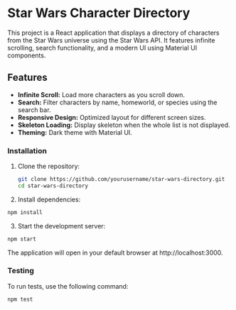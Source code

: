 # Star Wars Character Directory

This project is a React application that displays a directory of characters from the Star Wars universe using the Star Wars API. It features infinite scrolling, search functionality, and a modern UI using Material UI components.

## Features

- **Infinite Scroll:** Load more characters as you scroll down.
- **Search:** Filter characters by name, homeworld, or species using the search bar.
- **Responsive Design:** Optimized layout for different screen sizes.
- **Skeleton Loading:** Display skeleton when the whole list is not displayed.
- **Theming:** Dark theme with Material UI.

### Installation

1. Clone the repository:

   ```bash
   git clone https://github.com/yourusername/star-wars-directory.git
   cd star-wars-directory
   ```

2. Install dependencies:

```bash
npm install
```

3. Start the development server:

```bash
npm start
```

The application will open in your default browser at http://localhost:3000.

### Testing

To run tests, use the following command:

```bash
npm test
```
